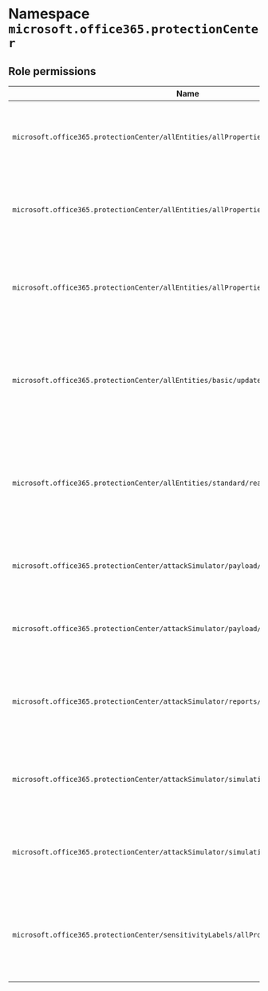 # Namespace `microsoft.office365.protectionCenter`
## Role permissions
|Name|Description|Privileged|
|-|-|-|
|`microsoft.office365.protectionCenter/allEntities/allProperties/allTasks`|Manage all aspects of the Security and Compliance centers|False|
|`microsoft.office365.protectionCenter/allEntities/allProperties/read`|Read all properties in the Security and Compliance centers|False|
|`microsoft.office365.protectionCenter/allEntities/allProperties/update`|Update all resources in Microsoft 365 Security and Compliance Center|False|
|`microsoft.office365.protectionCenter/allEntities/basic/update`|Update basic properties of all resources in the Security and Compliance centers|False|
|`microsoft.office365.protectionCenter/allEntities/standard/read`|Read standard properties of all resources in the Security and Compliance centers|False|
|`microsoft.office365.protectionCenter/attackSimulator/payload/allProperties/allTasks`|Create and manage attack payloads in Attack Simulator|False|
|`microsoft.office365.protectionCenter/attackSimulator/payload/allProperties/read`|Read all properties of attack payloads in Attack Simulator|False|
|`microsoft.office365.protectionCenter/attackSimulator/reports/allProperties/read`|Read reports of attack simulation, responses, and associated training|False|
|`microsoft.office365.protectionCenter/attackSimulator/simulation/allProperties/allTasks`|Create and manage attack simulation templates in Attack Simulator|False|
|`microsoft.office365.protectionCenter/attackSimulator/simulation/allProperties/read`|Read all properties of attack simulation templates in Attack Simulator|False|
|`microsoft.office365.protectionCenter/sensitivityLabels/allProperties/read`|Read all properties of sensitivity labels in the Security and Compliance centers|False|
